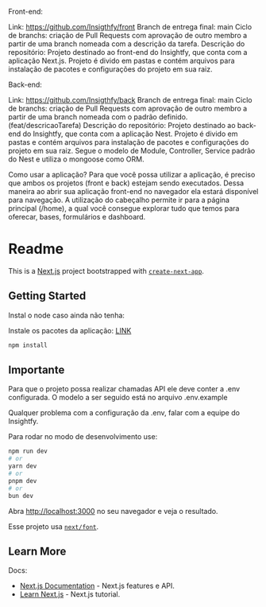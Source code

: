Front-end:

Link: https://github.com/Insigthfy/front
Branch de entrega final: main
Ciclo de branchs: criação de Pull Requests com aprovação de outro membro a partir de uma branch nomeada com a descrição da tarefa.
Descrição do repositório: Projeto destinado ao front-end do Insightfy, que conta com a aplicação Next.js. Projeto é divido em pastas e contém arquivos para instalação de pacotes e configurações do projeto em sua raiz.

Back-end:

Link: https://github.com/Insigthfy/back
Branch de entrega final: main
Ciclo de branchs: criação de Pull Requests com aprovação de outro membro a partir de uma branch nomeada com o padrão definido. (feat/descricaoTarefa)
Descrição do repositório: Projeto destinado ao back-end do Insightfy, que conta com a aplicação Nest. Projeto é divido em pastas e contém arquivos para instalação de pacotes e configurações do projeto em sua raiz. Segue o modelo de Module, Controller, Service padrão do Nest e utiliza o mongoose como ORM.


Como usar a aplicação?
Para que você possa utilizar a aplicação, é preciso que ambos os projetos (front e back) estejam sendo executados. Dessa maneira ao abrir sua aplicação front-end no navegador ela estará disponível para navegação. A utilização do cabeçalho permite ir para a página principal (/home), a qual você consegue explorar tudo que temos para oferecar, bases, formulários e dashboard.

# Readme


This is a [Next.js](https://nextjs.org/) project bootstrapped with [`create-next-app`](https://github.com/vercel/next.js/tree/canary/packages/create-next-app).

## Getting Started

Instal o node caso ainda não tenha: 

Instale os pacotes da aplicação:
[LINK](https://nodejs.org/en/download/package-manager)

```bash
npm install
```

## Importante
Para que o projeto possa realizar chamadas API ele deve conter a .env configurada. O modelo a ser seguido está no arquivo .env.example

Qualquer problema com a configuração da .env, falar com a equipe do Insightfy.

Para rodar no modo de desenvolvimento use:

```bash
npm run dev
# or
yarn dev
# or
pnpm dev
# or
bun dev
```

Abra [http://localhost:3000](http://localhost:3000) no seu navegador e veja o resultado.

Esse projeto usa [`next/font`](https://nextjs.org/docs/basic-features/font-optimization).

## Learn More

Docs:

- [Next.js Documentation](https://nextjs.org/docs) - Next.js features e API.
- [Learn Next.js](https://nextjs.org/learn) - Next.js tutorial.
